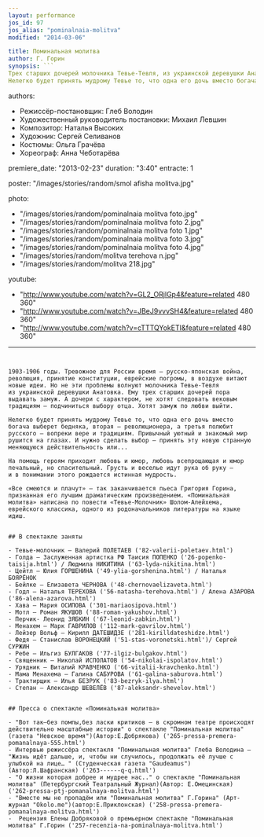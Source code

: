 ```yaml
---
layout: performance
jos_id: 97
jos_alias: "pominalnaia-molitva"
modified: "2014-03-06"

title: Поминальная молитва
author: Г. Горин
synopsis: ```
Трех старших дочерей молочника Тевье-Тевля, из украинской деревушки Анатовка, пора выдавать замуж. А дочери с характером, не хотят следовать вековым традициям — подчиниться выбору отца. Хотят замуж по любви выйти.
Нелегко будет принять мудрому Тевье то, что одна его дочь вместо богача выберет бедняка, вторая — революционера, а третья полюбит русского — вопреки вере и традициям…
```

authors:
- Режиссёр-постановщик: Глеб Володин
- Художественный руководитель постановки: Михаил Левшин
- Композитор: Наталья Высоких
- Художник: Сергей Селиванов
- Костюмы: Ольга Грачёва
- Хореограф: Анна Чеботарёва

premiere_date: "2013-02-23"
duration: "3:40"
entracte: 1

poster: "/images/stories/random/smol afisha molitva.jpg"

photo:
- "/images/stories/random/pominalnaia molitva foto.jpg"
- "/images/stories/random/pominalnaia molitva foto 2.jpg"
- "/images/stories/random/pominalnaia molitva foto 1.jpg"
- "/images/stories/random/pominalnaia molitva foto 3.jpg"
- "/images/stories/random/pominalnaia molitva foto 4.jpg"
- "/images/stories/random/molitva terehova n.jpg"
- "/images/stories/random/molitva 218.jpg"

youtube:
- "http://www.youtube.com/watch?v=GL2_ORjlGp4&feature=related 480 360"
- "http://www.youtube.com/watch?v=JBeJ9vvvSH4&feature=related 480 360"
- "http://www.youtube.com/watch?v=cTTTQYokETI&feature=related 480 360"
---
```


1903-1906 годы. Тревожное для России время — русско-японская война, революция, принятие конституции, еврейские погромы, в воздухе витают новые идеи. Но не эти проблемы волнуют молочника Тевье-Тевля из украинской деревушки Анатовка. Ему трех старших дочерей пора выдавать замуж. А дочери с характером, не хотят следовать вековым традициям — подчиниться выбору отца. Хотят замуж по любви выйти.

Нелегко будет принять мудрому Тевье то, что одна его дочь вместо богача выберет бедняка, вторая — революционера, а третья полюбит русского — вопреки вере и традициям. Привычный уютный и знакомый мир рушится на глазах. И нужно сделать выбор — принять эту новую странную меняющуюся действительность или...

На помощь героям приходит любовь и юмор, любовь всепрощающая и юмор печальный, но спасительный. Грусть и веселье идут рука об руку — и в понимании этого рождается истинная мудрость.

«Все смеются и плачут» — так заканчивается пьеса Григория Горина, признанная его лучшим драматическим произведением. «Поминальная молитва» написана по повести «Тевье-Молочник» Шолом-Алейхема, еврейского классика, одного из родоначальников литературы на языке идиш.


## В спектакле заняты

- Тевье-молочник — Валерий ПОЛЕТАЕВ ('82-valerii-poletaev.html')
- Голда — Заслуженная артистка РФ Таисия ПОПЕНКО ('26-popenko-taisija.html') / Людмила НИКИТИНА ('63-lyda-nikitina.html')
- Цейтл — Юлия ГОРШЕНИНА ('49-ylia-gorshenina.html') / Наталья БОЯРЁНОК
- Бейлке — Елизавета ЧЕРНОВА ('48-chernovaelizaveta.html')
- Годл — Наталья ТЕРЕХОВА ('56-natasha-terehova.html') / Алена АЗАРОВА ('86-alena-azarova.html')
- Хава — Мария ОСИПОВА ('301-mariaosipova.html')
- Мотл — Роман ЯКУШОВ ('88-roman-yakushov.html')
- Перчик- Леонид ЗЯБКИН ('67-leonid-zabkin.html')
- Менахем — Марк ГАВРИЛОВ ('112-mark-gavrilov.html')
- Лейзер Вольф — Кирилл ДАТЕШИДЗЕ ('281-kirilldateshidze.html')
- Федя — Станислав ВОРОНЕЦКИЙ ('51-stas-voronetski.html')/ Сергей СУРЖИН
- Ребе — Ильгиз БУЛГАКОВ ('77-ilgiz-bulgakov.html')
- Священник — Николай ИСПОЛАТОВ ('54-nikolai-ispolatov.html')
- Урядник — Виталий КРАВЧЕНКО ('66-vitalii-kravchenko.html')
- Мама Менахема — Галина САБУРОВА ('61-galina-saburova.html')
- Трактирщик — Илья БЕЗРУК ('83-bezryk-ilya.html')
- Степан — Александр ШЕВЕЛЁВ ('87-aleksandr-shevelov.html')


## Пресса о спектакле «Поминальная молитва»

- "Вот так–без помпы,без ласки критиков – в скромном театре происходят действительно масштабные истории" о спектакле "Поминальная молитва" (газета "Невское время")(Автор:Е.Добрякова) ('265-pressa-premera-pomanalnaya-555.html')
- Интервью режиссёра спектакля "Поминальная молитва" Глеба Володина — "Жизнь идёт дальше, и, чтобы ни случилось, продолжать её лучше с улыбкой на лице… " (Студенческая газета "Gaudeamus")(Автор:Л.Шафранская) ('263------q-q.html')
- "О жизни которая добрее и мудрее нас.." о спектакле "Поминальная молитва" (Петербургский Театральный Журнал)(Автор: Е.Омецинская) ('262-pressa-ptj-pomanalnaya-molitva.html')
- "Вместе мы не пропадём или "Поминальная молитва" Г.Горина" (Арт-журнал "Okolo.me")(автор:Е.Приклонская) ('258-pressa-premera-pomanalnaya-molitva.html')
-  Рецензия Елены Добряковой о премьерном спектакле "Поминальная молитва" Г.Горин ('257-recenzia-na-pominalnaya-molitva.html')